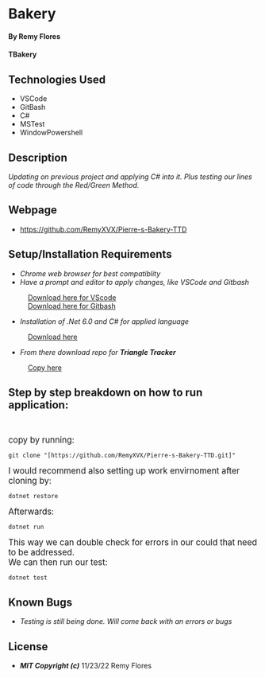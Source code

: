 # Bakery

#### By **Remy Flores**

#### **TBakery**

## Technologies Used
* VSCode
* GitBash
* C#
* MSTest
* WindowPowershell

## Description
_Updating on previous project and applying C# into it. Plus testing our lines of code through the Red/Green Method._

## Webpage
* https://github.com/RemyXVX/Pierre-s-Bakery-TTD

## Setup/Installation Requirements
* _Chrome web browser for best compatiblity_
* _Have a prompt and editor to apply changes, like VSCode and Gitbash_

&nbsp;&nbsp;&nbsp;&nbsp;&nbsp;&nbsp;&nbsp;&nbsp;&nbsp;&nbsp;[Download here for VScode](https://code.visualstudio.com/download)<br>
&nbsp;&nbsp;&nbsp;&nbsp;&nbsp;&nbsp;&nbsp;&nbsp;&nbsp;&nbsp;[Download here for Gitbash](https://git-scm.com/downloads)

* _Installation of .Net 6.0 and C# for applied language_

&nbsp;&nbsp;&nbsp;&nbsp;&nbsp;&nbsp;&nbsp;&nbsp;&nbsp;&nbsp;[Download here](https://dotnet.microsoft.com/en-us/download/dotnet/6.0)

* _From there download repo for **Triangle Tracker**_

&nbsp;&nbsp;&nbsp;&nbsp;&nbsp;&nbsp;&nbsp;&nbsp;&nbsp;&nbsp;[Copy here](https://github.com/RemyXVX/Pierre-s-Bakery-TTD)

## Step by step breakdown on how to run application: ##
<br>

<big>copy by running:</big>

```
git clone "[https://github.com/RemyXVX/Pierre-s-Bakery-TTD.git]"
````

<big>I would recommend also setting up work envirnoment after cloning by:</big>

```
dotnet restore
```

<big>Afterwards:</big>

```
dotnet run
```

<big>This way we can double check for errors in our could that need to be addressed.<br>
We can then run our test:</big>

```
dotnet test
```

## Known Bugs
* _Testing is still being done. Will come back with an errors or bugs_

## License
* **_MIT_ _Copyright_ _(c)_** 11/23/22 Remy Flores